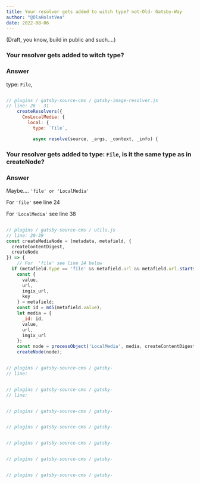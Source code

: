 ```yaml
---
title: Your resolver gets added to witch type? not-Old- Gatsby-Way
author: "@OlaHolstVea"
date: 2022-08-06
---
```

(Draft, you know, build in public and such....)

### Your resolver gets added to witch type?

### Answer
 type: `File`,

```js

// plugins / gatsby-source-cms / gatsby-image-resolver.js
// line: 26 - 31
    createResolvers({
      CmsLocalMedia: {
        local: {
          type: `File`,

          async resolve(source, _args, _context, _info) {


```


### Your resolver gets added to type: `File`, is it the same type as in createNode?

### Answer
Maybe.... `'file' or 'LocalMedia'`

For `'file'` see line 24

For `'LocalMedia'` see line 38


```js

// plugins / gatsby-source-cms / utils.js
// line: 20-39
const createMediaNode = (metadata, metafield, {
  createContentDigest,
  createNode
}) => {
    // For  'file' see line 24 below
  if (metafield.type == 'file' && metafield.url && metafield.url.startsWith('https://cdn.cms.com') && isImage(metafield.url)) {
    const {
      value,
      url,
      imgix_url,
      key
    } = metafield;
    const id = md5(metafield.value);
    let media = {
      _id: id,
      value,
      url,
      imgix_url
    };
    const node = processObject('LocalMedia', media, createContentDigest); // For 'LocalMedia' see line 38
    createNode(node);


```
```js

// plugins / gatsby-source-cms / gatsby-
// line:

```
```js

// plugins / gatsby-source-cms / gatsby-
// line:

```
```js

// plugins / gatsby-source-cms / gatsby-

```
```js

// plugins / gatsby-source-cms / gatsby-

```
```js

// plugins / gatsby-source-cms / gatsby-

```
```js

// plugins / gatsby-source-cms / gatsby-

```
```js

// plugins / gatsby-source-cms / gatsby-

```

